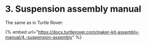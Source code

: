# 3. Suspension assembly manual

The same as in Turtle Rover:

{% embed url="https://docs.turtlerover.com/maker-kit-assembly-manual/4.-suspension-assembly" %}



